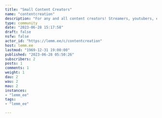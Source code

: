 ```yaml
---
title: "Small Content Creators" 
name: "contentcreation"
description: "For any and all content creators! Streamers, youtubers, etc."
type: community
date: "2023-06-28 15:17:58"
draft: false
nsfw: false
actor_id: "https://lemm.ee/c/contentcreation"
host: lemm.ee
lastmod: "1969-12-31 19:00:00"
published: "2023-06-28 05:50:26"
subscribers: 2
posts: 1
comments: 1
weight: 1
dau: 2
wau: 2
mau: 2
instances:
- "lemm_ee"
tags: 
- "lemm_ee"

---
```

